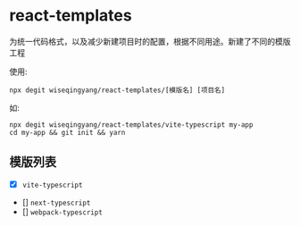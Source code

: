 # react-templates

为统一代码格式，以及减少新建项目时的配置，根据不同用途。新建了不同的模版工程

使用:
```
npx degit wiseqingyang/react-templates/[模版名] [项目名]
```
如:
```
npx degit wiseqingyang/react-templates/vite-typescript my-app
cd my-app && git init && yarn
```

## 模版列表
- [x] `vite-typescript`
- [] `next-typescript`
- [] `webpack-typescript`